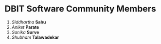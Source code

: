 # DBIT Software Community Members

1. *Siddhartha* **Sahu**
1. *Aniket* **Parate**
1. *Sanika* **Surve**
3. *Shubham* **Talawadekar**
